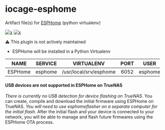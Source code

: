 <!-- BADGE LINKS -->
[plugins-link]:https://www.truenas.com/plugins/
[plugins-shield]:https://img.shields.io/badge/TrueNAS%20CORE-Community%20Plugin-blue?logo=TrueNAS&style=for-the-badge
<!-- CIRRUS CI RESULTS -->
[results-12.2]:https://cirrus-ci.com/github/tprelog/truenas-plugin-index/12.2-RELEASE?task=esphome-12-2
[core-12.2]:https://img.shields.io/cirrus/github/tprelog/truenas-plugin-index/12.2-RELEASE?task=esphome-12-2&label=12.2-RELEASE&logo=FreeBSD&logoColor=red&style=for-the-badge

# iocage-esphome

Artifact file(s) for [ESPHome][1] (python virtualenv)

<!-- BADGE SHIELDS -->
[![x][plugins-shield]][plugins-link] [![x][core-12.2]][results-12.2]

:warning: This plugin is not actively maintained

- ESPHome will be installed in a Python Virtualenv

NAME | SERVICE | VIRTUALENV | PORT | USER | CONFIG DIR
:---: | :---: | :---: | :---: | :---: | :---: |
ESPHome | esphome | /usr/local/srv/esphome | 6052 | esphome | /var/db/esphome

#### USB devices are not supported in ESPHome on TrueNAS

*There is currently no USB detection for device flashing on TrueNAS*. You can create, compile and download the initial firmware using ESPHome on TrueNAS. *You will need to use esphomeflasher on a separate computer for the initial flash*. After the initial flash and your device is connected to your network, you will be able to manage and flash future firmwares using the ESPHome OTA process.

[1]: https://esphome.io/

